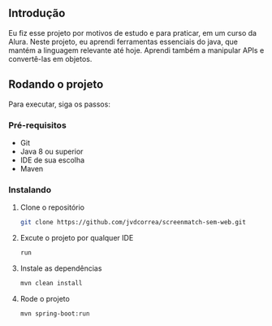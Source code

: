 ## Introdução
Eu fiz esse projeto por motivos de estudo e para praticar, em um curso da Alura.
Neste projeto, eu aprendi ferramentas essenciais do java, que mantém a linguagem relevante até hoje. Aprendi também a manipular APIs e convertê-las em objetos. 

## Rodando o projeto
Para executar, siga os passos:

### Pré-requisitos
* Git
* Java 8 ou superior
* IDE de sua escolha
* Maven

### Instalando
1. Clone o repositório
   ```sh
   git clone https://github.com/jvdcorrea/screenmatch-sem-web.git
   ```  
2. Excute o projeto por qualquer IDE
   ```sh
   run
   ```
3. Instale as dependências 
    ```sh
   mvn clean install
   ```   
4. Rode o projeto
   ```sh
   mvn spring-boot:run
   ```
